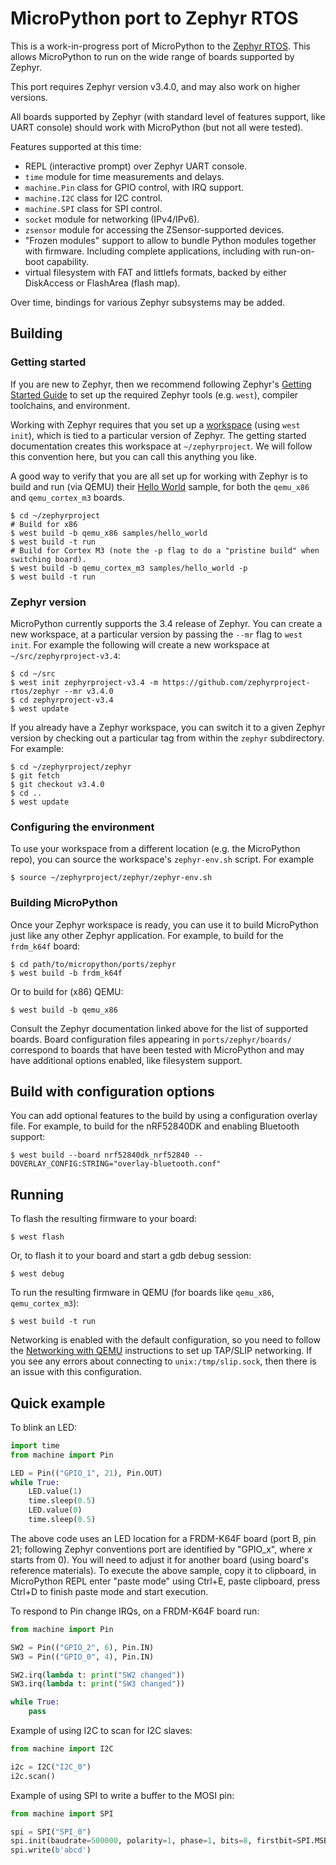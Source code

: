 # MicroPython port to Zephyr RTOS

This is a work-in-progress port of MicroPython to the
[Zephyr RTOS](http://zephyrproject.org). This allows MicroPython to run on the
wide range of boards supported by Zephyr.

This port requires Zephyr version v3.4.0, and may also work on higher
versions.

All boards supported by Zephyr (with standard level of features support, like
UART console) should work with MicroPython (but not all were tested).

Features supported at this time:

* REPL (interactive prompt) over Zephyr UART console.
* `time` module for time measurements and delays.
* `machine.Pin` class for GPIO control, with IRQ support.
* `machine.I2C` class for I2C control.
* `machine.SPI` class for SPI control.
* `socket` module for networking (IPv4/IPv6).
* `zsensor` module for accessing the ZSensor-supported devices.
* "Frozen modules" support to allow to bundle Python modules together
  with firmware. Including complete applications, including with
  run-on-boot capability.
* virtual filesystem with FAT and littlefs formats, backed by either
  DiskAccess or FlashArea (flash map).

Over time, bindings for various Zephyr subsystems may be added.

## Building

### Getting started

If you are new to Zephyr, then we recommend following Zephyr's
[Getting Started Guide](https://docs.zephyrproject.org/latest/getting_started/index.html)
to set up the required Zephyr tools (e.g. `west`), compiler toolchains, and environment.

Working with Zephyr requires that you set up a [workspace](https://docs.zephyrproject.org/latest/develop/west/basics.html)
(using `west init`), which is tied to a particular version of Zephyr. The getting
started documentation creates this workspace at `~/zephyrproject`. We will follow
this convention here, but you can call this anything you like.

A good way to verify that you are all set up for working with Zephyr is
to build and run (via QEMU) their [Hello World](https://docs.zephyrproject.org/latest/samples/hello_world/README.html)
sample, for both the `qemu_x86` and `qemu_cortex_m3` boards.

```
$ cd ~/zephyrproject
# Build for x86
$ west build -b qemu_x86 samples/hello_world
$ west build -t run
# Build for Cortex M3 (note the -p flag to do a "pristine build" when switching board).
$ west build -b qemu_cortex_m3 samples/hello_world -p
$ west build -t run
```

### Zephyr version

MicroPython currently supports the 3.4 release of Zephyr. You can create a new
workspace, at a particular version by passing the `--mr` flag to `west init`.
For example the following will create a new workspace at
`~/src/zephyrproject-v3.4`:

```
$ cd ~/src
$ west init zephyrproject-v3.4 -m https://github.com/zephyrproject-rtos/zephyr --mr v3.4.0
$ cd zephyrproject-v3.4
$ west update
```

If you already have a Zephyr workspace, you can switch it to a given Zephyr
version by checking out a particular tag from within the `zephyr`
subdirectory. For example:

```
$ cd ~/zephyrproject/zephyr
$ git fetch
$ git checkout v3.4.0
$ cd ..
$ west update
```

### Configuring the environment

To use your workspace from a different location (e.g. the MicroPython repo),
you can source the workspace's `zephyr-env.sh` script. For example

```
$ source ~/zephyrproject/zephyr/zephyr-env.sh
```

### Building MicroPython

Once your Zephyr workspace is ready, you can use it to build MicroPython just
like any other Zephyr application. For example, to build for the `frdm_k64f`
board:

```
$ cd path/to/micropython/ports/zephyr
$ west build -b frdm_k64f
```

Or to build for (x86) QEMU:

```
$ west build -b qemu_x86
```

Consult the Zephyr documentation linked above for the list of supported
boards. Board configuration files appearing in `ports/zephyr/boards/`
correspond to boards that have been tested with MicroPython and may have
additional options enabled, like filesystem support.

Build with configuration options
--------------------------------

You can add optional features to the build by using a configuration overlay file.
For example, to build for the nRF52840DK and enabling Bluetooth support:

    $ west build --board nrf52840dk_nrf52840 --DOVERLAY_CONFIG:STRING="overlay-bluetooth.conf"

Running
-------

To flash the resulting firmware to your board:

```
$ west flash
```

Or, to flash it to your board and start a gdb debug session:

```
$ west debug
```

To run the resulting firmware in QEMU (for boards like `qemu_x86`,
`qemu_cortex_m3`):

```
$ west build -t run
```

Networking is enabled with the default configuration, so you need to follow
the [Networking with QEMU](https://docs.zephyrproject.org/latest/connectivity/networking/qemu_setup.html)
instructions to set up TAP/SLIP networking. If you see any errors about
connecting to `unix:/tmp/slip.sock`, then there is an issue with this
configuration.

## Quick example

To blink an LED:

```py
import time
from machine import Pin

LED = Pin(("GPIO_1", 21), Pin.OUT)
while True:
    LED.value(1)
    time.sleep(0.5)
    LED.value(0)
    time.sleep(0.5)
```

The above code uses an LED location for a FRDM-K64F board (port B, pin 21;
following Zephyr conventions port are identified by "GPIO_x", where *x*
starts from 0). You will need to adjust it for another board (using board's
reference materials). To execute the above sample, copy it to clipboard, in
MicroPython REPL enter "paste mode" using Ctrl+E, paste clipboard, press
Ctrl+D to finish paste mode and start execution.

To respond to Pin change IRQs, on a FRDM-K64F board run:

```py
from machine import Pin

SW2 = Pin(("GPIO_2", 6), Pin.IN)
SW3 = Pin(("GPIO_0", 4), Pin.IN)

SW2.irq(lambda t: print("SW2 changed"))
SW3.irq(lambda t: print("SW3 changed"))

while True:
    pass
```

Example of using I2C to scan for I2C slaves:

```py
from machine import I2C

i2c = I2C("I2C_0")
i2c.scan()
```

Example of using SPI to write a buffer to the MOSI pin:

```py
from machine import SPI

spi = SPI("SPI_0")
spi.init(baudrate=500000, polarity=1, phase=1, bits=8, firstbit=SPI.MSB)
spi.write(b'abcd')
```
